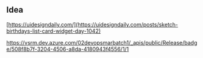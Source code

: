 ## Idea

[https://uidesigndaily.com/](https://uidesigndaily.com/posts/sketch-birthdays-list-card-widget-day-1042)

https://vsrm.dev.azure.com/02devopsmarbatch1/_apis/public/Release/badge/508f8b7f-3204-4506-a8da-4180943f4556/1/1
